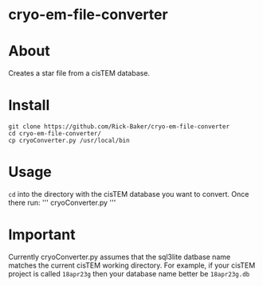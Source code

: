 # cryo-em-file-converter

# About
Creates a star file from a cisTEM database.

# Install
```
git clone https://github.com/Rick-Baker/cryo-em-file-converter
cd cryo-em-file-converter/
cp cryoConverter.py /usr/local/bin
```

# Usage
`cd` into the directory with the cisTEM database you want to convert.
Once there run:
'''
cryoConverter.py
'''

# Important
Currently cryoConverter.py assumes that the sql3lite datbase name matches the current cisTEM working directory. For example, if your cisTEM project is called `18apr23g` then your database name better be `18apr23g.db`

